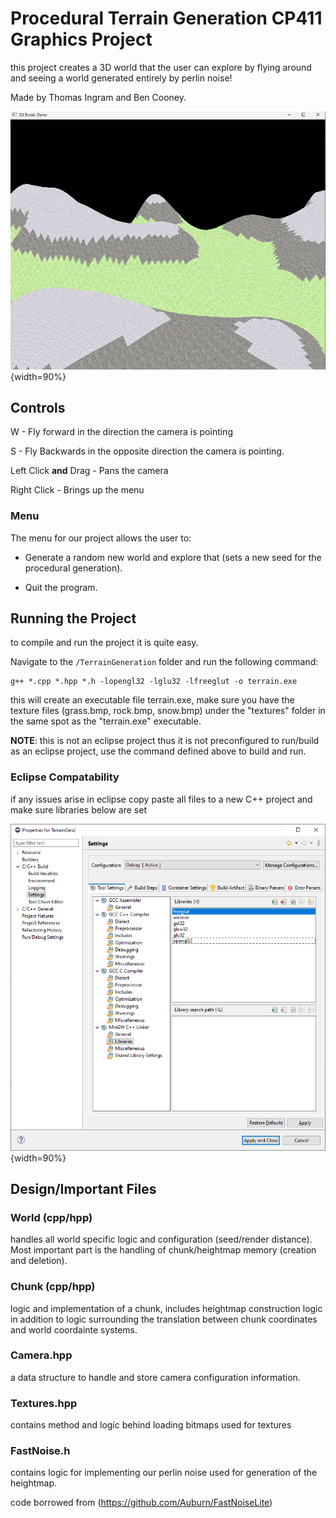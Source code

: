 # Procedural Terrain Generation CP411 Graphics Project

this project creates a 3D world that the user can explore by flying around and seeing a world generated entirely by perlin noise!

Made by Thomas Ingram and Ben Cooney.

![our project](images/showcase.png){width=90%}

## Controls
W - Fly forward in the direction the camera is pointing

S - Fly Backwards in the opposite direction the camera is pointing.

Left Click **and** Drag - Pans the camera 

Right Click - Brings up the menu

### Menu
The menu for our project allows the user to:

- Generate a random new world and explore that (sets a new seed for the procedural generation).

- Quit the program.

## Running the Project
to compile and run the project it is quite easy.

Navigate to the `/TerrainGeneration` folder and run the following command:

```
g++ *.cpp *.hpp *.h -lopengl32 -lglu32 -lfreeglut -o terrain.exe
```

this will create an executable file terrain.exe, make sure you have the texture files (grass.bmp, rock.bmp, snow.bmp) under the "textures" folder in the same spot as the "terrain.exe" executable.

**NOTE**: this is not an eclipse project thus it is not preconfigured to run/build as an eclipse project,  use the command defined above to build and run.

### Eclipse Compatability
if any issues arise in eclipse copy paste all files to a new C++ project and make sure libraries below are set

![our project](images/eclipse.png){width=90%}

## Design/Important Files

### World (cpp/hpp)
handles all world specific logic and configuration (seed/render distance). Most important part is the handling of chunk/heightmap memory (creation and deletion).

### Chunk (cpp/hpp)
logic and implementation of a chunk, includes heightmap construction logic in addition to logic surrounding the translation between chunk coordinates and world coordainte systems.

### Camera.hpp
a data structure to handle and store camera configuration information.

### Textures.hpp
contains method and logic behind loading bitmaps used for textures

### FastNoise.h
contains logic for implementing our perlin noise used for generation of the heightmap.

code borrowed from (https://github.com/Auburn/FastNoiseLite) 